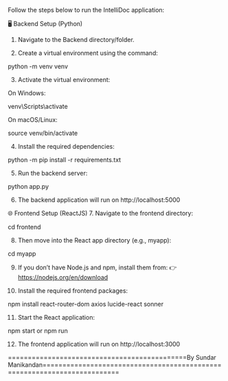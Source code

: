 Follow the steps below to run the IntelliDoc application:

🖥️ Backend Setup (Python)
1. Navigate to the Backend directory/folder.

2. Create a virtual environment using the command:

python -m venv venv

3. Activate the virtual environment:

On Windows:

venv\Scripts\activate

On macOS/Linux:

source venv/bin/activate

4. Install the required dependencies:

python -m pip install -r requirements.txt

5. Run the backend server:


python app.py


6. The backend application will run on http://localhost:5000

🌐 Frontend Setup (ReactJS)
7. Navigate to the frontend directory:

cd frontend

8. Then move into the React app directory (e.g., myapp):

cd myapp

9. If you don’t have Node.js and npm, install them from: 👉 https://nodejs.org/en/download

10. Install the required frontend packages:

npm install react-router-dom axios lucide-react sonner

11. Start the React application:

npm start
or
npm run

12. The frontend application will run on http://localhost:3000



=============================================By Sundar Manikandan=========================================================================
